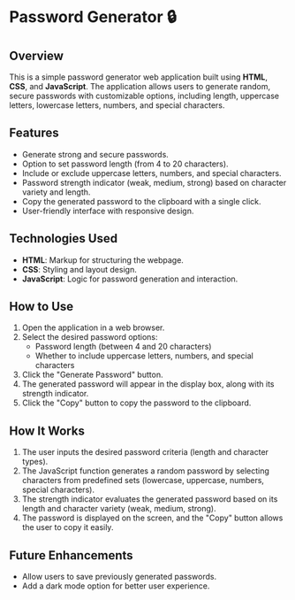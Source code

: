 # Password Generator 🔒

## Overview  
This is a simple password generator web application built using **HTML**, **CSS**, and **JavaScript**. The application allows users to generate random, secure passwords with customizable options, including length, uppercase letters, lowercase letters, numbers, and special characters.

## Features  
- Generate strong and secure passwords.  
- Option to set password length (from 4 to 20 characters).  
- Include or exclude uppercase letters, numbers, and special characters.  
- Password strength indicator (weak, medium, strong) based on character variety and length.  
- Copy the generated password to the clipboard with a single click.  
- User-friendly interface with responsive design.

## Technologies Used  
- **HTML**: Markup for structuring the webpage.  
- **CSS**: Styling and layout design.  
- **JavaScript**: Logic for password generation and interaction.

## How to Use  
1. Open the application in a web browser.  
2. Select the desired password options:  
   - Password length (between 4 and 20 characters)  
   - Whether to include uppercase letters, numbers, and special characters  
3. Click the "Generate Password" button.  
4. The generated password will appear in the display box, along with its strength indicator.  
5. Click the "Copy" button to copy the password to the clipboard.

## How It Works  
1. The user inputs the desired password criteria (length and character types).  
2. The JavaScript function generates a random password by selecting characters from predefined sets (lowercase, uppercase, numbers, special characters).  
3. The strength indicator evaluates the generated password based on its length and character variety (weak, medium, strong).  
4. The password is displayed on the screen, and the "Copy" button allows the user to copy it easily.

## Future Enhancements  
- Allow users to save previously generated passwords.  
- Add a dark mode option for better user experience.
